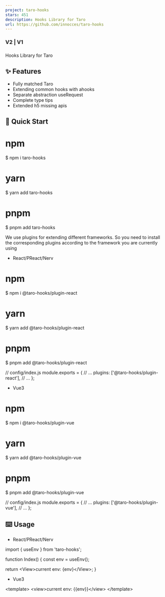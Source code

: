 ```yaml
---
project: taro-hooks
stars: 451
description: Hooks Library for Taro
url: https://github.com/innocces/taro-hooks
---
```


  

### V2 | V1

### 

  

  

Hooks Library for Taro

✨ Features
----------

-   Fully matched Taro
-   Extending common hooks with ahooks
-   Separate abstraction useRequest
-   Complete type tips
-   Extended h5 missing apis

🚀 Quick Start
--------------

# npm
$ npm i taro-hooks
# yarn
$ yarn add taro-hooks
# pnpm
$ pnpm add taro-hooks

We use plugins for extending different frameworks. So you need to install the corresponding plugins according to the framework you are currently using

-   React/PReact/Nerv

# npm
$ npm i @taro-hooks/plugin-react
# yarn
$ yarn add @taro-hooks/plugin-react
# pnpm
$ pnpm add @taro-hooks/plugin-react

// config/index.js
module.exports \= {
  // ...
  plugins: \['@taro-hooks/plugin-react'\],
  // ...
};

-   Vue3

# npm
$ npm i @taro-hooks/plugin-vue
# yarn
$ yarn add @taro-hooks/plugin-vue
# pnpm
$ pnpm add @taro-hooks/plugin-vue

// config/index.js
module.exports \= {
  // ...
  plugins: \['@taro-hooks/plugin-vue'\],
  // ...
};

⌨️ Usage
--------

-   React/PReact/Nerv

import { useEnv } from 'taro-hooks';

function Index() {
  const env \= useEnv();

  return <View\>current env: {env}</View\>;
}

-   Vue3

<template\>
  <view\>current env: {{env}}</view\>
</template\>

<script setup lang\="ts"\>
  import { useEnv } from 'taro-hooks';

  const env \= useEnv();
</script\>

🎰 auto-import
--------------

We provide the @taro-hooks/plugin-auto-import plugin to help you quickly use the unplugin-auto-import capability.

# npm
$ npm i @taro-hooks/plugin-auto-import
# yarn
$ yarn add @taro-hooks/plugin-auto-import
# pnpm
$ pnpm add @taro-hooks/plugin-auto-import

// config/index.js
const config \= {
  // ...
  // The main prerequisite is that you have installed the plugin for the corresponding framework.
  plugins: \[
    // If you are using vue3, please install the @taro-hooks/plugin-vue plugin beforehand.
    '@taro-hooks/plugin-vue'，
    // If using React/PReact/Nerv, please pre-install the @taro-hooks/plugin-react plugin.
    '@taro-hooks/plugin-react',
    // Finally, the auto-import plugin is configured
    \[
      '@taro-hooks/plugin-auto-import',
      {
        // your options, see configuration: https://github.com/antfu/unplugin-auto-import#configuration
      }
    \]
  \],
  // ...
};

-   React/PReact/Nerv

function Index() {
  const env \= useEnv();

  return <View\>current env: {env}</View\>;
}

-   Vue3

<template\>
  <view\>current env: {{env}}</view\>
</template\>

<script setup lang\="ts"\>
  const env \= useEnv();
</script\>

📦 Packages
-----------

packages

downloads

version

license

🗨️ Communication
-----------------

🤸 Contribution
---------------

See Contributing Guide.

🍻 Contributors
---------------

  
**innocces**  
💬 📖 👀 📢 🤔 ⚠️ 📦 📋 🎨

  
**ryan**  
📖 📢 🤔 💻

more contributors

📑 License
----------

MIT.

💰 Sponsoring
-------------

📈 Star History
---------------
